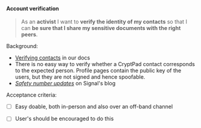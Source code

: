 #### Account verification

> As an **activist** I want to **verify the identity of my contacts** so that I
> can **be sure that I share my sensitive documents with the right peers**.

Background:

* [Verifying
  contacts](https://docs.cryptpad.org/en/user_guide/security.html#verifying-contacts)
  in our docs
* There is no easy way to verify whether a CryptPad contact corresponds to the
  expected person. Profile pages contain the public key of the users, but they
  are not signed and hence spoofable.
* [_Safety number updates_](https://www.signal.org/blog/safety-number-updates/)
  on Signal's blog

Acceptance criteria:

* [ ] Easy doable, both in-person and also over an off-band channel
* [ ] User's should be encouraged to do this

